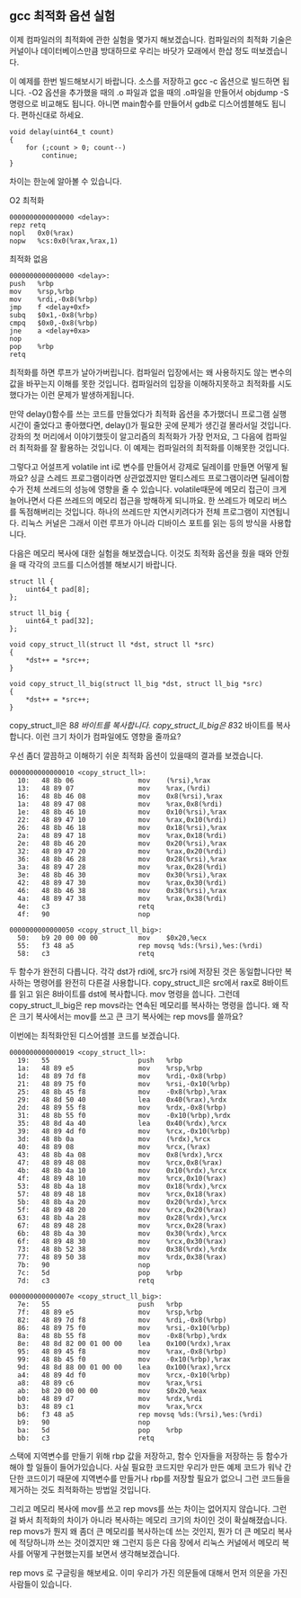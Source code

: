 ## gcc 최적화 옵션 실험

이제 컴파일러의 최적화에 관한 실험을 몇가지 해보겠습니다. 컴파일러의 최적화 기술은 커널이나 데이터베이스만큼 방대하므로 우리는 바닷가 모래에서 한삽 정도 떠보겠습니다.



이 예제를 한번 빌드해보시기 바랍니다. 소스를 저장하고 gcc -c 옵션으로 빌드하면 됩니다. -O2 옵션을 추가했을 때의 .o 파일과 없을 때의 .o파일을 만들어서 objdump -S 명령으로 비교해도 됩니다. 아니면 main함수를 만들어서 gdb로 디스어셈블해도 됩니다. 편하신대로 하세요.
```
void delay(uint64_t count)
{
	for (;count > 0; count--)
		continue;
}
```
차이는 한눈에 알아볼 수 있습니다.

O2 최적화
```
0000000000000000 <delay>:
repz retq 
nopl   0x0(%rax)
nopw   %cs:0x0(%rax,%rax,1)
```

최적화 없음
```
0000000000000000 <delay>:
push   %rbp
mov    %rsp,%rbp
mov    %rdi,-0x8(%rbp)
jmp    f <delay+0xf>
subq   $0x1,-0x8(%rbp)
cmpq   $0x0,-0x8(%rbp)
jne    a <delay+0xa>
nop
pop    %rbp
retq 
```
  
최적화를 하면 루프가 날아가버립니다. 컴파일러 입장에서는 왜 사용하지도 않는 변수의 값을 바꾸는지 이해를 못한 것입니다. 컴파일러의 입장을 이해하지못하고 최적화를 시도했다가는 이런 문제가 발생하게됩니다.

만약 delay()함수를 쓰는 코드를 만들었다가 최적화 옵션을 추가했더니 프로그램 실행 시간이 줄었다고 좋아했다면, delay()가 필요한 곳에 문제가 생긴걸 몰라서일 것입니다. 강좌의 첫 머리에서 이야기했듯이 알고리즘의 최적화가 가장 먼저요, 그 다음에 컴파일러 최적화를 잘 활용하는 것입니다. 이 예제는 컴파일러의 최적화를 이해못한 것입니다.

그렇다고 어설프게 volatile int i로 변수를 만들어서 강제로 딜레이를 만들면 어떻게 될까요? 싱글 스레드 프로그램이라면 상관없겠지만 멀티스레드 프로그램이라면 딜레이함수가 전체 쓰레드의 성능에 영향을 줄 수 있습니다. volatile때문에 메모리 접근이 크게 늘어나면서 다른 쓰레드의 메모리 접근을 방해하게 되니까요. 한 쓰레드가 메모리 버스를 독점해버리는 것입니다. 하나의 쓰레드만 지연시키려다가 전체 프로그램이 지연됩니다. 리눅스 커널은 그래서 이런 루프가 아니라 디바이스 포트를 읽는 등의 방식을 사용합니다.



다음은 메모리 복사에 대한 실험을 해보겠습니다. 이것도 최적화 옵션을 줬을 때와 안줬을 때 각각의 코드를 디스어셈블 해보시기 바랍니다.
```
struct ll {
    uint64_t pad[8];
};

struct ll_big {
	uint64_t pad[32];
};

void copy_struct_ll(struct ll *dst, struct ll *src)
{
	*dst++ = *src++;
}

void copy_struct_ll_big(struct ll_big *dst, struct ll_big *src)
{
	*dst++ = *src++;
}
```

copy_struct_ll은 8*8 바이트를 복사합니다. copy_struct_ll_big은 8*32 바이트를 복사합니다. 이런 크기 차이가 컴파일에도 영향을 줄까요?

우선 좀더 깔끔하고 이해하기 쉬운 최적화 옵션이 있을때의 결과를 보겠습니다.
```
0000000000000010 <copy_struct_ll>:
  10:	48 8b 06             	mov    (%rsi),%rax
  13:	48 89 07             	mov    %rax,(%rdi)
  16:	48 8b 46 08          	mov    0x8(%rsi),%rax
  1a:	48 89 47 08          	mov    %rax,0x8(%rdi)
  1e:	48 8b 46 10          	mov    0x10(%rsi),%rax
  22:	48 89 47 10          	mov    %rax,0x10(%rdi)
  26:	48 8b 46 18          	mov    0x18(%rsi),%rax
  2a:	48 89 47 18          	mov    %rax,0x18(%rdi)
  2e:	48 8b 46 20          	mov    0x20(%rsi),%rax
  32:	48 89 47 20          	mov    %rax,0x20(%rdi)
  36:	48 8b 46 28          	mov    0x28(%rsi),%rax
  3a:	48 89 47 28          	mov    %rax,0x28(%rdi)
  3e:	48 8b 46 30          	mov    0x30(%rsi),%rax
  42:	48 89 47 30          	mov    %rax,0x30(%rdi)
  46:	48 8b 46 38          	mov    0x38(%rsi),%rax
  4a:	48 89 47 38          	mov    %rax,0x38(%rdi)
  4e:	c3                   	retq   
  4f:	90                   	nop

0000000000000050 <copy_struct_ll_big>:
  50:	b9 20 00 00 00       	mov    $0x20,%ecx
  55:	f3 48 a5             	rep movsq %ds:(%rsi),%es:(%rdi)
  58:	c3                   	retq   
```

두 함수가 완전히 다릅니다. 각각 dst가 rdi에, src가 rsi에 저장된 것은 동일합니다만 복사하는 명령어를 완전히 다른걸 사용합니다. copy_struct_ll은 src에서 rax로 8바이트를 읽고 읽은 8바이트를 dst에 복사합니다. mov 명령을 씁니다. 그런데 copy_struct_ll_big은 rep movs라는 연속된 메모리를 복사하는 명령을 씁니다. 왜 작은 크기 복사에서는 mov를 쓰고 큰 크기 복사에는 rep movs를 쓸까요?



이번에는 최적화안된 디스어셈블 코드를 보겠습니다.
```
0000000000000019 <copy_struct_ll>:
  19:	55                   	push   %rbp
  1a:	48 89 e5             	mov    %rsp,%rbp
  1d:	48 89 7d f8          	mov    %rdi,-0x8(%rbp)
  21:	48 89 75 f0          	mov    %rsi,-0x10(%rbp)
  25:	48 8b 45 f8          	mov    -0x8(%rbp),%rax
  29:	48 8d 50 40          	lea    0x40(%rax),%rdx
  2d:	48 89 55 f8          	mov    %rdx,-0x8(%rbp)
  31:	48 8b 55 f0          	mov    -0x10(%rbp),%rdx
  35:	48 8d 4a 40          	lea    0x40(%rdx),%rcx
  39:	48 89 4d f0          	mov    %rcx,-0x10(%rbp)
  3d:	48 8b 0a             	mov    (%rdx),%rcx
  40:	48 89 08             	mov    %rcx,(%rax)
  43:	48 8b 4a 08          	mov    0x8(%rdx),%rcx
  47:	48 89 48 08          	mov    %rcx,0x8(%rax)
  4b:	48 8b 4a 10          	mov    0x10(%rdx),%rcx
  4f:	48 89 48 10          	mov    %rcx,0x10(%rax)
  53:	48 8b 4a 18          	mov    0x18(%rdx),%rcx
  57:	48 89 48 18          	mov    %rcx,0x18(%rax)
  5b:	48 8b 4a 20          	mov    0x20(%rdx),%rcx
  5f:	48 89 48 20          	mov    %rcx,0x20(%rax)
  63:	48 8b 4a 28          	mov    0x28(%rdx),%rcx
  67:	48 89 48 28          	mov    %rcx,0x28(%rax)
  6b:	48 8b 4a 30          	mov    0x30(%rdx),%rcx
  6f:	48 89 48 30          	mov    %rcx,0x30(%rax)
  73:	48 8b 52 38          	mov    0x38(%rdx),%rdx
  77:	48 89 50 38          	mov    %rdx,0x38(%rax)
  7b:	90                   	nop
  7c:	5d                   	pop    %rbp
  7d:	c3                   	retq   

000000000000007e <copy_struct_ll_big>:
  7e:	55                   	push   %rbp
  7f:	48 89 e5             	mov    %rsp,%rbp
  82:	48 89 7d f8          	mov    %rdi,-0x8(%rbp)
  86:	48 89 75 f0          	mov    %rsi,-0x10(%rbp)
  8a:	48 8b 55 f8          	mov    -0x8(%rbp),%rdx
  8e:	48 8d 82 00 01 00 00 	lea    0x100(%rdx),%rax
  95:	48 89 45 f8          	mov    %rax,-0x8(%rbp)
  99:	48 8b 45 f0          	mov    -0x10(%rbp),%rax
  9d:	48 8d 88 00 01 00 00 	lea    0x100(%rax),%rcx
  a4:	48 89 4d f0          	mov    %rcx,-0x10(%rbp)
  a8:	48 89 c6             	mov    %rax,%rsi
  ab:	b8 20 00 00 00       	mov    $0x20,%eax
  b0:	48 89 d7             	mov    %rdx,%rdi
  b3:	48 89 c1             	mov    %rax,%rcx
  b6:	f3 48 a5             	rep movsq %ds:(%rsi),%es:(%rdi)
  b9:	90                   	nop
  ba:	5d                   	pop    %rbp
  bb:	c3                   	retq   
```

스택에 지역변수를 만들기 위해 rbp 값을 저장하고, 함수 인자들을 저장하는 등 함수가 해야 할 일들이 들어가있습니다. 사실 필요한 코드지만 우리가 만든 예제 코드가 워낙 간단한 코드이기 때문에 지역변수를 만들거나 rbp를 저장할 필요가 없으니 그런 코드들을 제거하는 것도 최적화하는 방법일 것입니다.

그리고 메모리 복사에 mov를 쓰고 rep movs를 쓰는 차이는 없어지지 않습니다. 그런걸 봐서 최적화의 차이가 아니라 복사하는 메모리 크기의 차이인 것이 확실해졌습니다. rep movs가 뭔지 왜 좀더 큰 메모리를 복사하는데 쓰는 것인지, 뭔가 더 큰 메모리 복사에 적당하니까 쓰는 것이겠지만 왜 그런지 등은 다음 장에서 리눅스 커널에서 메모리 복사를 어떻게 구현했는지를 보면서 생각해보겠습니다.

rep movs 로 구글링을 해보세요. 이미 우리가 가진 의문들에 대해서 먼저 의문을 가진 사람들이 있습니다.